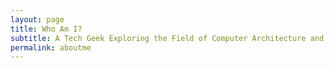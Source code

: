 ```yaml
---
layout: page
title: Who Am I?
subtitle: A Tech Geek Exploring the Field of Computer Architecture and ASICs.
permalink: aboutme
---
```

